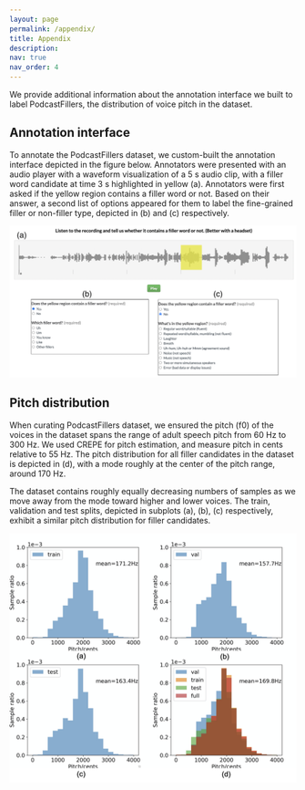 ```yaml
---
layout: page
permalink: /appendix/
title: Appendix
description:
nav: true
nav_order: 4
---
```


We provide additional information about the annotation interface we built to label PodcastFillers, the distribution of voice pitch in the dataset.

## Annotation interface
To annotate the PodcastFillers dataset, we custom-built the annotation interface depicted in the figure below. Annotators were presented with an audio player with a waveform visualization of a 5 s audio clip, with a filler word candidate at time 3 s highlighted in yellow (a). Annotators were first asked if the yellow region contains a filler word or not. Based on their answer, a second list of options appeared for them to label the fine-grained filler or non-filler type, depicted in (b) and (c) respectively.


<p align="center">
    <img src="/assets/filler_interface_annotated.png" alt="interface" width="760">
      <br>
</p>


## Pitch distribution

When curating PodcastFillers dataset, we ensured the pitch (f0) of the voices in the dataset spans the range of adult speech pitch from 60 Hz to 300 Hz. We used CREPE for pitch estimation, and measure pitch in cents relative to 55 Hz. The pitch distribution for all filler candidates in the dataset is depicted in (d), with a mode roughly at the center of the pitch range, around 170 Hz. 

The dataset contains roughly equally decreasing numbers of samples as we move away from the mode toward higher and lower voices. The train, validation and test splits, depicted in subplots (a), (b), (c) respectively, exhibit a similar pitch distribution for filler candidates.

<p align="center">
    <img src="/assets/pitch.png" alt="interface" width="560">
      <br>
</p>